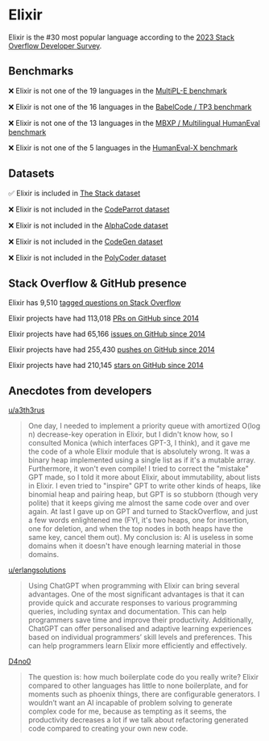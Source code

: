 # Elixir

Elixir is the #30 most popular language according to the [2023 Stack Overflow Developer Survey](https://survey.stackoverflow.co/2023/#section-most-popular-technologies-programming-scripting-and-markup-languages).

## Benchmarks

❌ Elixir is not one of the 19 languages in the [MultiPL-E benchmark](https://blog.continue.dev/an-introduction-to-code-llm-benchmarks-for-software-engineers/#:~:text=couple%20notable%20mentions-,4.%20MultiPL%2DE,-Creator%3A%20Northeastern)

❌ Elixir is not one of the 16 languages in the [BabelCode / TP3 benchmark](https://blog.continue.dev/an-introduction-to-code-llm-benchmarks-for-software-engineers/#:~:text=amazon%2Dscience/mxeval-,12.%20BabelCode%20/%20TP3,-Creator%3A%20Google)

❌ Elixir is not one of the 13 languages in the [MBXP / Multilingual HumanEval benchmark](https://blog.continue.dev/an-introduction-to-code-llm-benchmarks-for-software-engineers/#:~:text=11.%20MBXP%20/%20Multilingual%20HumanEval)

❌ Elixir is not one of the 5 languages in the [HumanEval-X benchmark](https://blog.continue.dev/an-introduction-to-code-llm-benchmarks-for-software-engineers/#:~:text=Some%20multilingual%C2%A0benchmarks-,10.%20HumanEval%2DX,-Creator%3A%20Tsinghua)

## Datasets

✅ Elixir is included in [The Stack dataset](https://arxiv.org/abs/2211.15533)

❌ Elixir is not included in the [CodeParrot dataset](https://huggingface.co/datasets/codeparrot/github-code)

❌ Elixir is not included in the [AlphaCode dataset](https://arxiv.org/abs/2203.07814)

❌ Elixir is not included in the [CodeGen dataset](https://arxiv.org/abs/2203.13474)

❌ Elixir is not included in the [PolyCoder dataset](https://arxiv.org/abs/2202.13169)

## Stack Overflow & GitHub presence

Elixir has 9,510 [tagged questions on Stack Overflow](https://stackoverflow.com/tags)

Elixir projects have had 113,018 [PRs on GitHub since 2014](https://madnight.github.io/githut/#/pull_requests/2023/3)

Elixir projects have had 65,166 [issues on GitHub since 2014](https://madnight.github.io/githut/#/issues/2023/3)

Elixir projects have had 255,430 [pushes on GitHub since 2014](https://madnight.github.io/githut/#/pushes/2023/3)

Elixir projects have had 210,145 [stars on GitHub since 2014](https://madnight.github.io/githut/#/stars/2023/3)

## Anecdotes from developers

[u/a3th3rus](https://www.reddit.com/r/elixir/comments/16vrhr6/comment/k2xel5z/?utm_source=share&utm_medium=web2x&context=3)
> One day, I needed to implement a priority queue with amortized O(log n) decrease-key operation in Elixir, but I didn't know how, so I consulted Monica (which interfaces GPT-3, I think), and it gave me the code of a whole Elixir module that is absolutely wrong. It was a binary heap implemented using a single list as if it's a mutable array. Furthermore, it won't even compile! I tried to correct the "mistake" GPT made, so I told it more about Elixir, about immutability, about lists in Elixir. I even tried to "inspire" GPT to write other kinds of heaps, like binomial heap and pairing heap, but GPT is so stubborn (though very polite) that it keeps giving me almost the same code over and over again. At last I gave up on GPT and turned to StackOverflow, and just a few words enlightened me (FYI, it's two heaps, one for insertion, one for deletion, and when the top nodes in both heaps have the same key, cancel them out). My conclusion is: AI is useless in some domains when it doesn't have enough learning material in those domains.

[u/erlangsolutions](https://www.reddit.com/r/elixir/comments/13xeh8w/how_chatgpt_improved_my_elixir_code_some_hacks/)
> Using ChatGPT when programming with Elixir can bring several advantages. One of the most significant advantages is that it can provide quick and accurate responses to various programming queries, including syntax and documentation. This can help programmers save time and improve their productivity. Additionally, ChatGPT can offer personalised and adaptive learning experiences based on individual programmers’ skill levels and preferences. This can help programmers learn Elixir more efficiently and effectively.

[D4no0](https://elixirforum.com/t/get-ai-code-generation-tools-to-create-correct-elixir-code-or-else/53931/2)
> The question is: how much boilerplate code do you really write? Elixir compared to other languages has little to none boilerplate, and for moments such as phoenix things, there are configurable generators. I wouldn’t want an AI incapable of problem solving to generate complex code for me, because as tempting as it seems, the productivity decreases a lot if we talk about refactoring generated code compared to creating your own new code.